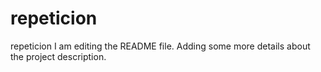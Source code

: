 # repeticion
repeticion
I am editing the README file.
Adding some more details about the project description.
